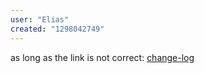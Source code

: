 ```yaml
---
user: "Elias"
created: "1298042749"
---
```


as long as the link is not correct: [change-log](https://betadocs.vvvv.org/changelog/index.html)
